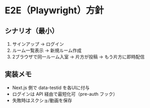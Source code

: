 # E2E（Playwright）方針

## シナリオ（最小）
1. サインアップ → ログイン
2. ルーム一覧表示 → 新規ルーム作成
3. 2ブラウザで同一ルーム入室 → 片方が投稿 → もう片方に即時配信

## 実装メモ
- Next.js 側で data-testid を各UIに付与
- ログインは API 経由で最短化可（pre-auth フック）
- 失敗時はスクショ/動画を保存
